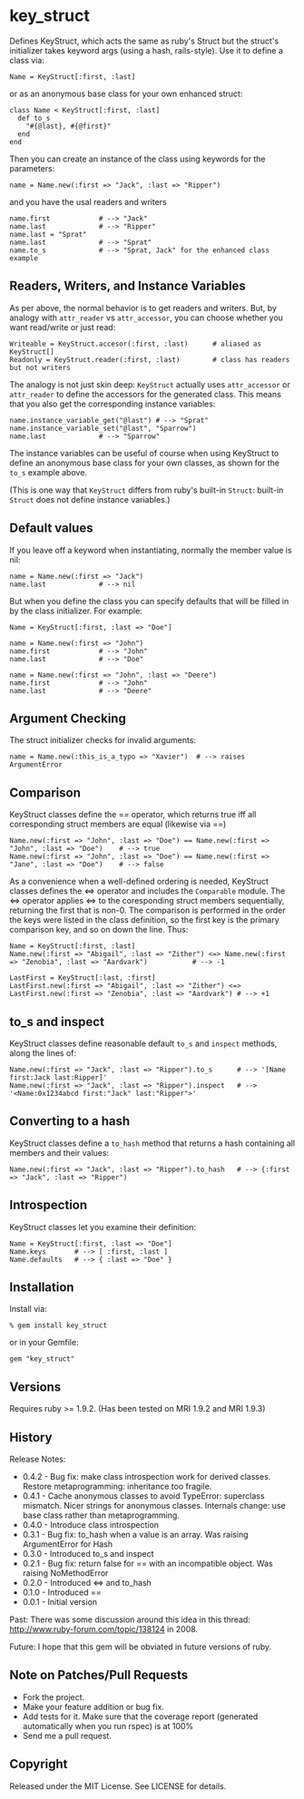 # key_struct

Defines KeyStruct, which acts the same as ruby's Struct but the struct's
initializer takes keyword args (using a hash, rails-style).  Use it to define
a class via:

    Name = KeyStruct[:first, :last]

or as an anonymous base class for your own enhanced struct:

    class Name < KeyStruct[:first, :last]
      def to_s
        "#{@last}, #{@first}"
      end
    end

Then you can create an instance of the class using keywords for the
parameters:

    name = Name.new(:first => "Jack", :last => "Ripper")

and you have the usal readers and writers

    name.first            # --> "Jack"
    name.last             # --> "Ripper"
    name.last = "Sprat"
    name.last             # --> "Sprat"
    name.to_s             # --> "Sprat, Jack" for the enhanced class example

## Readers, Writers, and Instance Variables

As per above, the normal behavior is to get readers and writers.  But, by
analogy with `attr_reader` vs `attr_accessor`, you can choose whether you want
read/write or just read:

    Writeable = KeyStruct.accesor(:first, :last)      # aliased as KeyStruct[]
    Readonly = KeyStruct.reader(:first, :last)        # class has readers but not writers

The analogy is not just skin deep: `KeyStruct` actually uses `attr_accessor`
or `attr_reader` to define the accessors for the generated class. This means
that you also get the corresponding instance variables:

    name.instance_variable_get("@last") # --> "Sprat"
    name.instance_variable_set("@last", "Sparrow")
    name.last             # --> "Sparrow"

The instance variables can be useful of course when using KeyStruct to define
an anonymous base class for your own classes, as shown for the `to_s` example
above.

(This is one way that `KeyStruct` differs from ruby's built-in `Struct`:
built-in `Struct` does not define instance variables.)

## Default values

If you leave off a keyword when instantiating, normally the member value is
nil:

    name = Name.new(:first => "Jack")
    name.last             # --> nil

But when you define the class you can specify defaults that will be filled in
by the class initializer. For example:

    Name = KeyStruct[:first, :last => "Doe"]

    name = Name.new(:first => "John")
    name.first            # --> "John"
    name.last             # --> "Doe"

    name = Name.new(:first => "John", :last => "Deere")
    name.first            # --> "John"
    name.last             # --> "Deere"

## Argument Checking

The struct initializer checks for invalid arguments:

    name = Name.new(:this_is_a_typo => "Xavier")  # --> raises ArgumentError

## Comparison

KeyStruct classes define the == operator, which returns true iff all
corresponding struct members are equal (likewise via ==)

    Name.new(:first => "John", :last => "Doe") == Name.new(:first => "John", :last => "Doe")    # --> true
    Name.new(:first => "John", :last => "Doe") == Name.new(:first => "Jane", :last => "Doe")    # --> false

As a convenience when a well-defined ordering is needed, KeyStruct classes
defines the <=> operator and includes the `Comparable` module. The <=>
operator applies <=> to the coresponding struct members sequentially,
returning the first that is non-0. The comparison is performed in the order
the keys were listed in the class definition, so the first key is the primary
comparison key, and so on down the line.  Thus:

    Name = KeyStruct[:first, :last]
    Name.new(:first => "Abigail", :last => "Zither") <=> Name.new(:first => "Zenobia", :last => "Aardvark")           # --> -1

    LastFirst = KeyStruct[:last, :first]
    LastFirst.new(:first => "Abigail", :last => "Zither") <=> LastFirst.new(:first => "Zenobia", :last => "Aardvark") # --> +1

## to_s and inspect

KeyStruct classes define reasonable default `to_s` and `inspect` methods,
along the lines of:

    Name.new(:first => "Jack", :last => "Ripper").to_s      # --> '[Name first:Jack last:Ripper]'
    Name.new(:first => "Jack", :last => "Ripper").inspect   # --> '<Name:0x1234abcd first:"Jack" last:"Ripper">'

## Converting to a hash

KeyStruct classes define a `to_hash` method that returns a hash containing all
members and their values:

    Name.new(:first => "Jack", :last => "Ripper").to_hash   # --> {:first => "Jack", :last => "Ripper")

## Introspection

KeyStruct classes let you examine their definition:

    Name = KeyStruct[:first, :last => "Doe"]
    Name.keys       # --> [ :first, :last ]
    Name.defaults   # --> { :last => "Doe" }

## Installation

Install via:

    % gem install key_struct

or in your Gemfile:

    gem "key_struct"

## Versions

Requires ruby >= 1.9.2.  (Has been tested on MRI 1.9.2 and MRI 1.9.3)

## History

Release Notes:

*   0.4.2 - Bug fix: make class introspection work for derived classes. 
    Restore metaprogramming: inheritance too fragile.
*   0.4.1 - Cache anonymous classes to avoid TypeError: superclass mismatch. 
    Nicer strings for anonymous classes.  Internals change: use base class
    rather than metaprogramming.
*   0.4.0 - Introduce class introspection
*   0.3.1 - Bug fix: to_hash when a value is an array.  Was raising
    ArgumentError for Hash
*   0.3.0 - Introduced to_s and inspect
*   0.2.1 - Bug fix: return false for == with an incompatible object.  Was
    raising NoMethodError
*   0.2.0 - Introduced <=> and to_hash
*   0.1.0 - Introduced ==
*   0.0.1 - Initial version


Past: There was some discussion around this idea in this thread:
http://www.ruby-forum.com/topic/138124 in 2008. 

Future: I hope that this gem will be obviated in future versions of ruby.

## Note on Patches/Pull Requests

*   Fork the project.
*   Make your feature addition or bug fix.
*   Add tests for it.  Make sure that the coverage report (generated
    automatically when you run rspec) is at 100%
*   Send me a pull request.


## Copyright

Released under the MIT License.  See LICENSE for details.

